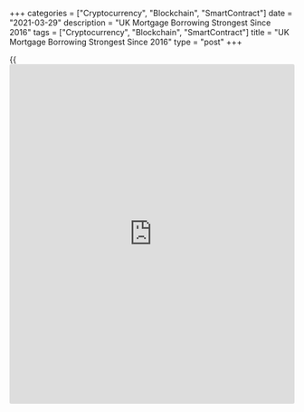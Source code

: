 +++
categories = ["Cryptocurrency", "Blockchain", "SmartContract"]
date = "2021-03-29"
description = "UK Mortgage Borrowing Strongest Since 2016"
tags = ["Cryptocurrency", "Blockchain", "SmartContract"]
title = "UK Mortgage Borrowing Strongest Since 2016"
type = "post"
+++

{{<iframe id="large-banner" src="https://www.bounty.group/#slide=9.0" width="100%" height="600" scrolling="no" style="border: 0px solid rgb(216, 221, 230); border-radius: 3px;">}}

UK mortgage borrowing increased the most since 2016, data from the Bank
of England showed on Monday.

According to BoE, mortgage borrowing strengthened in February with
individuals borrowing an additional GBP 6.2 billion secured on their
homes as the temporary stamp duty tax relief has been extended to the
end of June.

The number of mortgage approvals declined to 87,669 in February from
97,350 in January. The expected level was 95,000.

Although approvals were down from a peak of 103,700 in November 2020,
this was well above the six-month monthly average of 67,300.

Individuals continued making net repayments of consumer credit in
February. Consumers repaid GBP 1.2 billion. The annual growth rate fell
to -9.9 percent, a new series low since it began in 1994.

Overall, non-financial corporates repaid GBP 0.2 billion of bank loans
in February. Borrowing by small and medium sized non-financial
businesses was similar to recent months, as they drew down an extra GBP
0.4 billion in loans.

M4 money supply grew 0.8 percent on month, taking the annual growth to
13.6 percent in February.

For comments and feedback [contact](https://www.playgroundfx.com/contact/): editorial@rtt[news](https://www.letsplayfx.com/blog/forex-news-website/).com

[Economic News][1]

 **What parts of the world are seeing the best (and worst) economic
performances lately? Click[here][2] to check out our [Econ Scorecard][2]
and find out! See up-to-the-moment [ranking](https://www.playgroundfx.com/blog/crypto-exchange-ranking/)s for the best and worst
performers in [GDP][2], [unemployment rate][3], [inflation][4] and much
more.**

   1. www.rtt[news](https://www.letsplayfx.com/blog/forex-news-website/).com/Content/EconomicNews.aspx
   2. www.rtt[news](https://www.letsplayfx.com/blog/forex-news-website/).com/economic-scorecard/world-rank/GDP/highest-performance.aspx
   3. www.rtt[news](https://www.letsplayfx.com/blog/forex-news-website/).com/economic-scorecard/world-rank/unemployment-rate/lowest-performance.aspx
   4. www.rtt[news](https://www.letsplayfx.com/blog/forex-news-website/).com/economic-scorecard/world-rank/CPI/highest-performance.aspx